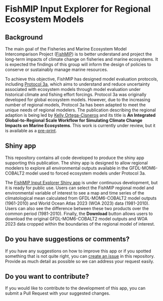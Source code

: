 # FishMIP Input Explorer for Regional Ecosystem Models

## Background
The main goal of the Fisheries and Marine Ecosystem Model Intercomparison Project ([FishMIP](https://fishmip.org/)) is to better understand and project the long-term impacts of climate change on fisheries and marine ecosystems. It is expected the findings of this group will inform the design of policies to conserve or sustainably manage marine resources.  
  
To achieve this objective, FishMIP has designed model evaluation protocols, including [Protocol 3a](https://github.com/Fish-MIP/FishMIP2.0_TrackA_ISIMIP3a), which aims to understand and reduce uncertainty associated with ecosystem models through model evaluation under historical climate and fishing effort forcings. Protocol 3a was originally developed for global ecosystem models. However, due to the increasing number of regional models, Protocol 3a has been adapted to meet the unique needs of regional modelers. The publication describing the regional adaption is being led by [Kelly Ortega-Cisneros](https://orcid.org/0000-0003-2511-5448) and its title is **An Integrated Global-to-Regional Scale Workflow for Simulating Climate Change Impacts on Marine Ecosystems**. This work is currently under review, but it is available as a [pre-print](http://dx.doi.org/10.22541/essoar.171587234.44707846/v1).  


## Shiny app
This repository contains all code developed to produce the shiny app supporting this publication. The shiny app is designed to allow regional modelers to explore all environmental outputs available in the GFDL-MOM6-COBALT2 model used to forced ecosystem models under Protocol 3a. 

The [FishMIP Input Explorer Shiny app](https://rstudio.global-ecosystem-model.cloud.edu.au/shiny/FishMIP_Input_Explorer/) is under continuous development, but it is ready for public use. Users can select the FishMIP regional model and environmental variable of interest to see a map and time series of the climatological mean calculated from GFDL-MOM6-COBALT2 model outputs (1961-2010) and World Ocean Atlas 2023 (WOA 2023) data (1981-2010). Users can also see the difference between these two products over the common period (1981-2010). Finally, the **Download** button allows users to download the original GFDL-MOM6-COBALT2 model outputs and WOA 2023 data cropped within the boundaries of the regional model of interest.  
  
## Do you have suggestions or comments?
If you have any suggestions on how to improve this app or if you spotted something that is not quite right, you can [create an issue](https://github.com/Fish-MIP/FishMIP_Input_Explorer/issues) in this repository. Provide as much detail as possible so we can address your request easily.  
  
## Do you want to contribute?
If you would like to contribute to the development of this app, you can submit a Pull Request with your suggested changes. 